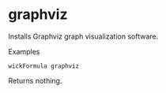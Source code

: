 graphviz
========

Installs Graphviz graph visualization software.

Examples

    wickFormula graphviz

Returns nothing.



